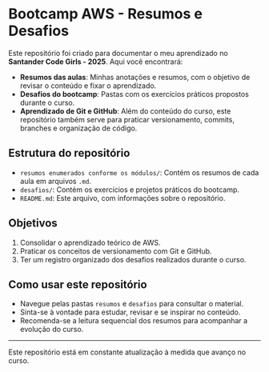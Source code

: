 
# Bootcamp AWS - Resumos e Desafios

Este repositório foi criado para documentar o meu aprendizado no **Santander Code Girls - 2025**. Aqui você encontrará:

- **Resumos das aulas**: Minhas anotações e resumos, com o objetivo de revisar o conteúdo e fixar o aprendizado.
- **Desafios do bootcamp**: Pastas com os exercícios práticos propostos durante o curso.
- **Aprendizado de Git e GitHub**: Além do conteúdo do curso, este repositório também serve para praticar versionamento, commits, branches e organização de código.

## Estrutura do repositório


- `resumos enumerados conforme os módulos/`: Contém os resumos de cada aula em arquivos `.md`.
- `desafios/`: Contém os exercícios e projetos práticos do bootcamp.
- `README.md`: Este arquivo, com informações sobre o repositório.

## Objetivos

1. Consolidar o aprendizado teórico de AWS.
2. Praticar os conceitos de versionamento com Git e GitHub.
3. Ter um registro organizado dos desafios realizados durante o curso.

## Como usar este repositório

- Navegue pelas pastas `resumos` e `desafios` para consultar o material.
- Sinta-se à vontade para estudar, revisar e se inspirar no conteúdo.
- Recomenda-se a leitura sequencial dos resumos para acompanhar a evolução do curso.

---

Este repositório está em constante atualização à medida que avanço no curso. 